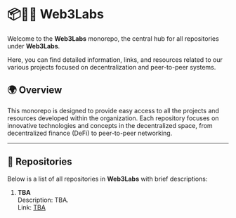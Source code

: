 # 📦⛓️‍💥 **Web3Labs**

Welcome to the **Web3Labs** monorepo, the central hub for all repositories under **Web3Labs**. 

Here, you can find detailed information, links, and resources related to our various projects focused on decentralization and peer-to-peer systems.

## 🌍 **Overview**

This monorepo is designed to provide easy access to all the projects and resources developed within the organization. Each repository focuses on innovative technologies and concepts in the decentralized space, from decentralized finance (DeFi) to peer-to-peer networking.

---

## 🔗 **Repositories**

Below is a list of all repositories in **Web3Labs** with brief descriptions:

1. **TBA**  
   Description: TBA.  
   Link: [TBA](TBA)
